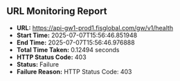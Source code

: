 ## URL Monitoring Report

- **URL:** https://api-gw1-prod1.fisglobal.com/gw/v1/health
- **Start Time:** 2025-07-07T15:56:46.851948
- **End Time:** 2025-07-07T15:56:46.976888
- **Total Time Taken:** 0.12494 seconds
- **HTTP Status Code:** 403
- **Status:** Failure
- **Failure Reason:** HTTP Status Code: 403
